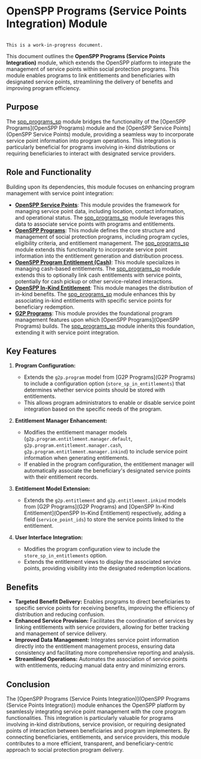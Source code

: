 # OpenSPP Programs (Service Points Integration) Module

```{warning}

This is a work-in-progress document.
```

This document outlines the **OpenSPP Programs (Service Points Integration)** module, which extends the OpenSPP platform to integrate the management of service points within social protection programs. This module enables programs to link entitlements and beneficiaries with designated service points, streamlining the delivery of benefits and improving program efficiency. 

## Purpose

The [spp_programs_sp](spp_programs_sp) module bridges the functionality of the [OpenSPP Programs](OpenSPP Programs) module and the [OpenSPP Service Points](OpenSPP Service Points) module, providing a seamless way to incorporate service point information into program operations. This integration is particularly beneficial for programs involving in-kind distributions or requiring beneficiaries to interact with designated service providers.

## Role and Functionality

Building upon its dependencies, this module focuses on enhancing program management with service point integration:

* **[OpenSPP Service Points](spp_service_points)**: This module provides the framework for managing service point data, including location, contact information, and operational status. The [spp_programs_sp](spp_programs_sp) module leverages this data to associate service points with programs and entitlements.
* **[OpenSPP Programs](spp_programs)**:  This module defines the core structure and management of social protection programs, including program cycles, eligibility criteria, and entitlement management. The [spp_programs_sp](spp_programs_sp) module extends this functionality to incorporate service point information into the entitlement generation and distribution process.
* **[OpenSPP Program Entitlement (Cash)](spp_entitlement_cash)**: This module specializes in managing cash-based entitlements. The [spp_programs_sp](spp_programs_sp) module extends this to optionally link cash entitlements with service points, potentially for cash pickup or other service-related interactions. 
* **[OpenSPP In-Kind Entitlement](spp_entitlement_in_kind)**: This module manages the distribution of in-kind benefits. The [spp_programs_sp](spp_programs_sp) module enhances this by associating in-kind entitlements with specific service points for beneficiary redemption.
* **[G2P Programs](g2p_programs)**:  This module provides the foundational program management features upon which [OpenSPP Programs](OpenSPP Programs) builds. The [spp_programs_sp](spp_programs_sp) module inherits this foundation, extending it with service point integration. 

## Key Features

1. **Program Configuration:**
    * Extends the `g2p.program` model from [G2P Programs](G2P Programs) to include a configuration option (`store_sp_in_entitlements`) that determines whether service points should be stored with entitlements.
    * This allows program administrators to enable or disable service point integration based on the specific needs of the program.

2. **Entitlement Manager Enhancement:**
    * Modifies the entitlement manager models (`g2p.program.entitlement.manager.default`, `g2p.program.entitlement.manager.cash`, `g2p.program.entitlement.manager.inkind`) to include service point information when generating entitlements.
    * If enabled in the program configuration, the entitlement manager will automatically associate the beneficiary's designated service points with their entitlement records. 

3. **Entitlement Model Extension:**
    * Extends the `g2p.entitlement` and `g2p.entitlement.inkind` models from [G2P Programs](G2P Programs) and [OpenSPP In-Kind Entitlement](OpenSPP In-Kind Entitlement) respectively, adding a field (`service_point_ids`) to store the service points linked to the entitlement. 

4. **User Interface Integration:**
    * Modifies the program configuration view to include the `store_sp_in_entitlements` option.
    * Extends the entitlement views to display the associated service points, providing visibility into the designated redemption locations.

## Benefits

* **Targeted Benefit Delivery:**  Enables programs to direct beneficiaries to specific service points for receiving benefits, improving the efficiency of distribution and reducing confusion.
* **Enhanced Service Provision:** Facilitates the coordination of services by linking entitlements with service providers, allowing for better tracking and management of service delivery.
* **Improved Data Management:** Integrates service point information directly into the entitlement management process, ensuring data consistency and facilitating more comprehensive reporting and analysis. 
* **Streamlined Operations:**  Automates the association of service points with entitlements, reducing manual data entry and minimizing errors.

## Conclusion

The [OpenSPP Programs (Service Points Integration)](OpenSPP Programs (Service Points Integration)) module enhances the OpenSPP platform by seamlessly integrating service point management with the core program functionalities. This integration is particularly valuable for programs involving in-kind distributions, service provision, or requiring designated points of interaction between beneficiaries and program implementers. By connecting beneficiaries, entitlements, and service providers, this module contributes to a more efficient, transparent, and beneficiary-centric approach to social protection program delivery. 
